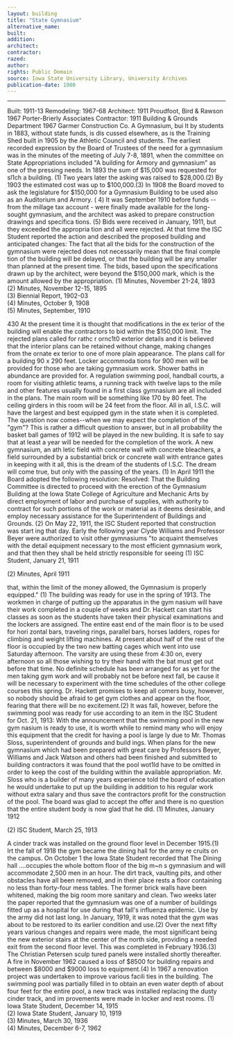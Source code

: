 ```yaml
---
layout: building
title: "State Gymnasium"
alternative_name: 
built: 
addition:
architect: 
contractor: 
razed: 
author:
rights: Public Domain
source: Iowa State University Library, University Archives
publication-date: 1980 
---
```

---

Built: 1911-13 Remodeling: 1967-68 Architect: 1911 Proudfoot, Bird & Rawson 1967 Porter-Brierly Associates Contractor: 1911 Building & Grounds Department 1967 Garmer Construction Co. 
A Gymnasium, bui lt by students in 1883, without state funds, is dis cussed elsewhere, as is the Training Shed built in 1905 by the Athletic Council and students. 
The earliest recorded expression by the Board of Trustees of the need for a gymnasium was in the minutes of the meeting of July 7-8, 1891, when the committee on State Appropriations included "A building for Armory and gymnasium" as one of the pressing needs. In 1893 the sum of $15,000 was requested for sl1ch a building. (1) Two years later the asking was raised to $28,000.(2) By 1903 the estimated cost was up to $100,000.(3) In 1908 the Board moved to ask the legislature for $150,000 for a Gymnasium Building to be used also as an Auditorium and Armory. ( 4) 
It was September 1910 before funds --from the millage tax account - were finally made available for the long-sought gymnasium, and the architect was asked to prepare construction drawings and specifica tions. (5) 
Bids were received in January, 1911, but they exceeded the appropria tion and all were rejected. At that time the ISC Student reported the action and described the proposed building and anticipated changes: 
The fact that all the bids for the construction of the gymnasium were rejected does not necessarily mean that the final comple tion of the building will be delayed, or that the building will be any smaller than planned at the present time. The bids, based upon the specifications drawn up by the architect, were beyond the $150,000 mark, which is the amount allowed by the appropriation. 
(1)  Minutes,  November 21-24,  1893  
(2)  Minutes,  November 12-15,  1895  
(3)  Biennial Report,  1902-03  
(4)  Minutes,  October 9,  1908  
(5)  Minutes,  September,  1910  

430 
At the present time it is thought that modifications in the ex terior of the building will enable the contractors to bid within the $150,000 limit. The rejected plans called for rathc r ornc1t0 exterior details and it is believed that the interior plans can be retained without change, making changes from the ornate ex terior to one of more plain appearance. 
The plans call for a building 90 x 290 feet. Locker accommoda tions for 900 men will be provided for those who are taking gymnasium work. Shower baths in abundance are provided for. A regulation swimming pool, handball courts, a room for visiting athletic teams, a running track with twelve laps to the mile and other features usually found in a first class gymnasium are all included in the plans. The main room will be something like 170 by 80 feet. The ceiling girders in this room will be 24 feet from the floor. All in all, I.S.C. will have the largest and best equipped gym in the state when it is completed. 
The question now comes--when we may expect the completion of the "gym"? This is rather a difficult question to answer, but in all probability the basket ball games of 1912 will be played in the new building. It is safe to say that at least a year will be needed for the completion of the work. A new gymnasium, an ath letic field with concrete wall with concrete bleachers, a field surrounded by a substantial brick or concrete wall with entrance gates in keeping with it all, this is the dream of the students of I.S.C. The dream will come true, but only with the passing of the years. (1) 
In April 1911 the Board adopted the following resolution: 
Resolved: That the Building Committee is directed to proceed with the erection of the Gymnasium Building at the Iowa State College of Agriculture and Mechanic Arts by direct employment of labor and purchase of supplies, with authority to contract for such portions of the work or material as it deems desirable, and employ necessary assistance for the Superintendent of Buildings and Grounds. (2) 
On May 22, 1911, the ISC Student reported that construction was start ing that day. Early the following year Clyde Williams and Professor 
Beyer were authorized to visit other gymnasiums "to acquaint themselves 
with the detail equipment necessary to the most efficient gymnasium 
work, and that then they shall be held strictly responsible for seeing 
(1) 
ISC Student, January 21, 1911 

(2) 
Minutes, April 1911 


that, within the limit of the money allowed, the Gymnasium is properly equipped." (1) 
The building was ready for use in the spring of 1913. 
The workmen in charge of putting up the apparatus in the gym nasium will have their work completed in a couple of weeks and Dr. Hackett can start his classes as soon as the students have taken their physical examinations and the lockers are assigned. 
The entire east end of the main floor is to be used for hori zontal bars, traveling rings, parallel bars, horses ladders, ropes for climbing and weight lifting machines. At present about half of the rest of the floor is occupied by the two new batting cages which went into use Saturday afternoon. The varsity are using these from 4:30 on, every afternoon so all those wishing to try their hand with the bat must get out before that time. 
No definite schedule has been arranged for as yet for the men taking gym work and will probably not be before next fall, be cause it will be necessary to experiment with the time schedules of the other college courses this spring. Dr. Hackett promises to keep all comers busy, however, so nobody should be afraid to get gym clothes and appear on the floor, fearing that there will be no excitement.(2) 
It was fall, however, before the swimming pool was ready for use according to an item in the ISC Student for Oct. 21, 1913: 
With the announcement that the swimming pool in the new gym nasium is ready to use, it is worth while to remind many who will enjoy this equipment that the credit for having a pool is large ly due to Mr. Thomas Sloss, superintendent of grounds and build ings. When plans for the new gymnasium which had been prepared with great care by Professors Beyer, Williams and Jack Watson and others had been finished and submitted to building contractors it was found that the pool wot1ld have to be omitted in order to keep the cost of the building within the available appropriation. Mr. Sloss who is a builder of many years experience told the board of education he would undertake to put up the building in addition to his regular work without extra salary and thus save the contractors profit for the construction of the pool. The board was glad to accept the offer and there is no question that the entire student body is now glad that he did. 
(1) 
Minutes, January 1912 

(2) 
ISC Student, March 25, 1913 


A cinder track was installed on the ground floor level in December 1915.(1) 
Irt the fall of 1918 the gym became the dining hall for the army re cruits on the campus. On October 1 the Iowa State Student recorded that 
The Dining hall ....occupies the whole bottom floor of the big 
m~n s gymnasium and will accommodate 2,500 men in an hour. The 
dirt track, vaulting pits, and other obstacles have all been 
removed, and in their place rests a floor containing no less 
than forty-four mess tables. The former brick walls have been whitened, making the big room more sanitary and clean. 
Two weeks later the paper reported that the gymnasium was one of a number of buildings fitted up as a hospital for use during that fall's influenza epidemic. 
Use by the army did not last long. In January, 1919, it was noted 
that the gym was about to be restored to its earlier condition and 
use.(2) 
Over the next fifty years various changes and repairs were made, the most significant being the new exterior stairs at the center of the north side, providing a needed exit from the second floor level. This was completed in February 1936.(3) The Christian Petersen sculp tured panels were installed shortly thereafter. 
A fire in November 1962 caused a loss of $8500 for building repairs 
and between $8000 and $9000 loss to equipment.(4) 
In 1967 a renovation project was undertaken to improve various facili ties in the building. The swimming pool was partially filled in to obtain an even water depth of about four feet for the entire pool, a new track was installed replacing the dusty cinder track, and im provements were made in locker and rest rooms. 
(1)  Iowa  State Student, December 14,  1915  
(2)  Iowa State Student, January 10,  1919  
(3)  Minutes, March  30, 1936  
(4)  Minutes,  December 6-7,  1962